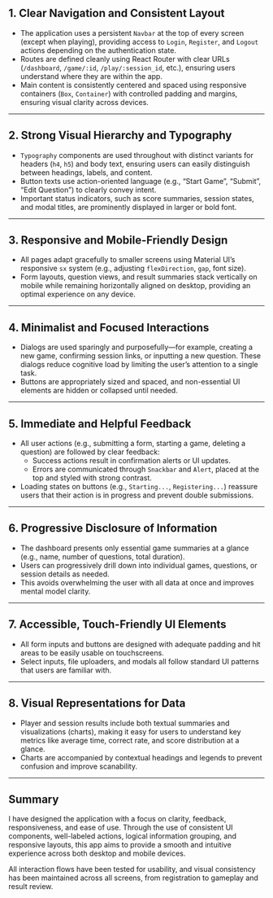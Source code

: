 ## 1. Clear Navigation and Consistent Layout

- The application uses a persistent `Navbar` at the top of every screen (except when playing), providing access to `Login`, `Register`, and `Logout` actions depending on the authentication state.
- Routes are defined cleanly using React Router with clear URLs (`/dashboard`, `/game/:id`, `/play/:session_id`, etc.), ensuring users understand where they are within the app.
- Main content is consistently centered and spaced using responsive containers (`Box`, `Container`) with controlled padding and margins, ensuring visual clarity across devices.

---

## 2. Strong Visual Hierarchy and Typography

- `Typography` components are used throughout with distinct variants for headers (`h4`, `h5`) and body text, ensuring users can easily distinguish between headings, labels, and content.
- Button texts use action-oriented language (e.g., “Start Game”, “Submit”, “Edit Question”) to clearly convey intent.
- Important status indicators, such as score summaries, session states, and modal titles, are prominently displayed in larger or bold font.

---

## 3. Responsive and Mobile-Friendly Design

- All pages adapt gracefully to smaller screens using Material UI’s responsive `sx` system (e.g., adjusting `flexDirection`, `gap`, font size).
- Form layouts, question views, and result summaries stack vertically on mobile while remaining horizontally aligned on desktop, providing an optimal experience on any device.

---

## 4. Minimalist and Focused Interactions

- Dialogs are used sparingly and purposefully—for example, creating a new game, confirming session links, or inputting a new question. These dialogs reduce cognitive load by limiting the user’s attention to a single task.
- Buttons are appropriately sized and spaced, and non-essential UI elements are hidden or collapsed until needed.

---

## 5. Immediate and Helpful Feedback

- All user actions (e.g., submitting a form, starting a game, deleting a question) are followed by clear feedback:
  - Success actions result in confirmation alerts or UI updates.
  - Errors are communicated through `Snackbar` and `Alert`, placed at the top and styled with strong contrast.
- Loading states on buttons (e.g., `Starting...`, `Registering...`) reassure users that their action is in progress and prevent double submissions.

---

## 6. Progressive Disclosure of Information

- The dashboard presents only essential game summaries at a glance (e.g., name, number of questions, total duration).
- Users can progressively drill down into individual games, questions, or session details as needed.
- This avoids overwhelming the user with all data at once and improves mental model clarity.

---

## 7. Accessible, Touch-Friendly UI Elements

- All form inputs and buttons are designed with adequate padding and hit areas to be easily usable on touchscreens.
- Select inputs, file uploaders, and modals all follow standard UI patterns that users are familiar with.

---

## 8. Visual Representations for Data

- Player and session results include both textual summaries and visualizations (charts), making it easy for users to understand key metrics like average time, correct rate, and score distribution at a glance.
- Charts are accompanied by contextual headings and legends to prevent confusion and improve scanability.

---

## Summary

I have designed the application with a focus on clarity, feedback, responsiveness, and ease of use. Through the use of consistent UI components, well-labeled actions, logical information grouping, and responsive layouts, this app aims to provide a smooth and intuitive experience across both desktop and mobile devices.

All interaction flows have been tested for usability, and visual consistency has been maintained across all screens, from registration to gameplay and result review.